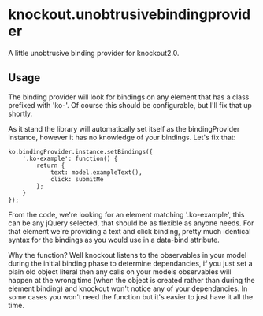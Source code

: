 knockout.unobtrusivebindingprovider
===================================

A little unobtrusive binding provider for knockout2.0.

Usage
-----

The binding provider will look for bindings on any element that has a class prefixed with 'ko-'.
Of course this should be configurable, but I'll fix that up shortly. 

As it stand the library will automatically set itself as the bindingProvider instance, 
however it has no knowledge of your bindings. Let's fix that:

```
ko.bindingProvider.instance.setBindings({
    '.ko-example': function() {
        return {
            text: model.exampleText(),
            click: submitMe
        };
    }
});
```

From the code, we're looking for an element matching '.ko-example', this can be any jQuery selected, that should be as flexible as anyone needs. 
For that element we're providing a text and click binding, pretty much identical syntax for the bindings as you would use in a data-bind attribute. 

Why the function? Well knockout listens to the observables in your model during the initial binding phase to determine dependancies, if you just set a plain old object literal then any calls on your models observables will happen at the wrong time (when the object is created rather than during the element binding) and knockout won't notice any of your dependancies. In some cases you won't need the function but it's easier to just have it all the time. 

